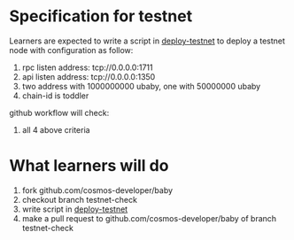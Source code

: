 # Specification for testnet
Learners are expected to write a script in [deploy-testnet](/homework/deploy-testnet.sh) to deploy a testnet node with configuration as follow:

1. rpc listen address: tcp://0.0.0.0:1711
2. api listen address: tcp://0.0.0.0:1350
3. two address with 1000000000 ubaby, one with 50000000 ubaby
4. chain-id is toddler

github workflow will check:
1. all 4 above criteria

# What learners will do
1. fork github.com/cosmos-developer/baby
2. checkout branch testnet-check 
3. write script in [deploy-testnet](/homework/deploy-testnet.sh)
4. make a pull request to github.com/cosmos-developer/baby of branch testnet-check
